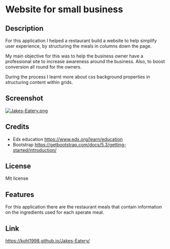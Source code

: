 # Website for small business

## Description

For this application I helped a restaurant build a website to help simplify user experience, by structuring the meals in columns down the page. 

My main objective for this was to help the business owner have a professional site to increase awareness around the business. Also, to boost conversion all round for the owners.

During the process I learnt more about css background properties in structuring content within grids.

## Screenshot

[![Jakes-Eatery.png](https://i.postimg.cc/L6nZjQTH/Jakes-Eatery.png)](https://postimg.cc/N5vMc4SV)

## Credits

- Edx education https://www.edx.org/learn/education
- Bootstrap https://getbootstrap.com/docs/5.3/getting-started/introduction/

## License

Mit license

## Features

For this application there are the restaurant meals that contain information on the ingredients used for each sperate meal. 

## Link

https://kohl1998.github.io/Jakes-Eatery/
